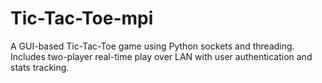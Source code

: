 # Tic-Tac-Toe-mpi
A GUI-based Tic-Tac-Toe game using Python sockets and threading. Includes two-player real-time play over LAN with user authentication and stats tracking.
